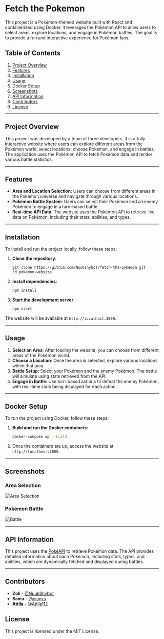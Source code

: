 # Fetch the Pokemon 

This project is a Pokémon-themed website built with React and containerized using Docker. It leverages the Pokémon API to allow users to select areas, explore locations, and engage in Pokémon battles. The goal is to provide a fun and interactive experience for Pokémon fans.

## Table of Contents
1. [Project Overview](#project-overview)
2. [Features](#features)
3. [Installation](#installation)
4. [Usage](#usage)
5. [Docker Setup](#docker-setup)
6. [Screenshots](#screenshots)
7. [API Information](#api-information)
8. [Contributors](#contributors)
9. [License](#license)

---

## Project Overview

This project was developed by a team of three developers. It is a fully interactive website where users can explore different areas from the Pokémon world, select locations, choose Pokémon, and engage in battles. The application uses the Pokémon API to fetch Pokémon data and render various battle statistics.

---

## Features

- **Area and Location Selection**: Users can choose from different areas in the Pokémon universe and navigate through various locations.
- **Pokémon Battle System**: Users can select their Pokémon and an enemy Pokémon to engage in a turn-based battle.
- **Real-time API Data**: The website uses the Pokémon API to retrieve live data on Pokémon, including their stats, abilities, and types.

---

## Installation

To install and run the project locally, follow these steps:

1. **Clone the repository**:
   ```bash
   git clone https://github.com/Nuubshybot/fetch-the-pokemon.git
   cd pokemon-website 
    ```
2.  **Install dependencies**:
    ```bash    
    npm install
     ```
3.  **Start the development server**:
    
    ```bash
    npm start
     ``` 
The website will be available at `http://localhost:3000`.

----------

## Usage

1.  **Select an Area**: After loading the website, you can choose from different areas of the Pokémon world.
2.  **Choose a Location**: Once the area is selected, explore various locations within that area.
3.  **Battle Setup**: Select your Pokémon and the enemy Pokémon. The battle will simulate using stats retrieved from the API.
4.  **Engage in Battle**: Use turn-based actions to defeat the enemy Pokémon, with real-time stats being displayed for each action.

----------

## Docker Setup

To run the project using Docker, follow these steps:

1.  **Build and run the Docker containers**:
    
    ```bash
    docker-compose up --build 
    ```
2.  Once the containers are up, access the website at `http://localhost:3000`.
    

----------

## Screenshots

### Area Selection
![Area Selection](images/area.jpg)

### Pokémon Battle
![Battle](images/battle.jpg)

----------

## API Information

This project uses the [PokéAPI](https://pokeapi.co/) to retrieve Pokémon data. The API provides detailed information about each Pokémon, including stats, types, and abilities, which are dynamically fetched and displayed during battles.

----------

## Contributors

-   **Zoli** - [@NuubShybot](https://github.com/Nuubshybot)
-   **Samu** - [@nionys](https://github.com/nionys)
-   **Attila** - [@Attila112](https://github.com/Attila112)

## License
This project is licensed under the MIT License.